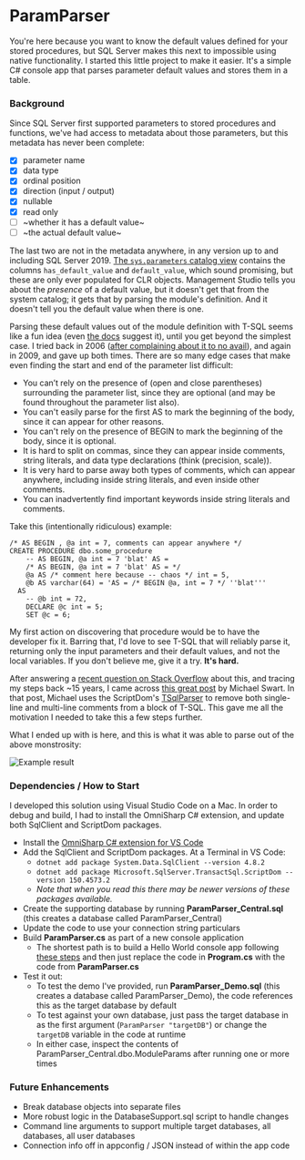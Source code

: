 # ParamParser

You're here because you want to know the default values defined for your stored procedures, but SQL Server makes this next to impossible using native functionality. I started this little project to make it easier. It's a simple C# console app that parses parameter default values and stores them in a table.

### Background

Since SQL Server first supported parameters to stored procedures and functions, we've had access to metadata about those parameters, but this metadata has never been complete:

- [x] parameter name
- [x] data type
- [x] ordinal position
- [x] direction (input / output)
- [x] nullable
- [x] read only
- [ ] ~whether it has a default value~
- [ ] ~the actual default value~

The last two are not in the metadata anywhere, in any version up to and including SQL Server 2019. [The `sys.parameters` catalog view](https://docs.microsoft.com/en-us/sql/relational-databases/system-catalog-views/sys-parameters-transact-sql) contains the columns `has_default_value` and `default_value`, which sound promising, but these are only ever populated for CLR objects. Management Studio tells you about the _presence_ of a default value, but it doesn't get that from the system catalog; it gets that by parsing the module's definition. And it doesn't tell you the default value when there is one. 

Parsing these default values out of the module definition with T-SQL seems like a fun idea (even [the docs](https://docs.microsoft.com/en-us/sql/relational-databases/system-catalog-views/sys-parameters-transact-sql) suggest it), until you get beyond the simplest case. I tried back in 2006 ([after complaining about it to no avail](https://feedback.azure.com/forums/908035-sql-server/suggestions/32891455-populate-has-default-value-in-sys-parameters)), and again in 2009, and gave up both times. There are so many edge cases that make even finding the start and end of the parameter list difficult:

- You can’t rely on the presence of (open and close parentheses) surrounding the parameter list, since they are optional (and may be found throughout the parameter list also).
- You can't easily parse for the first AS to mark the beginning of the body, since it can appear for other reasons.
- You can't rely on the presence of BEGIN to mark the beginning of the body, since it is optional.
- It is hard to split on commas, since they can appear inside comments, string literals, and data type declarations (think (precision, scale)).
- It is very hard to parse away both types of comments, which can appear anywhere, including inside string literals, and even inside other comments.
- You can inadvertently find important keywords inside string literals and comments.

Take this (intentionally ridiculous) example:

```
/* AS BEGIN , @a int = 7, comments can appear anywhere */
CREATE PROCEDURE dbo.some_procedure 
    -- AS BEGIN, @a int = 7 'blat' AS =
    /* AS BEGIN, @a int = 7 'blat' AS = */
    @a AS /* comment here because -- chaos */ int = 5,
    @b AS varchar(64) = 'AS = /* BEGIN @a, int = 7 */ ''blat'''
  AS
    -- @b int = 72,
    DECLARE @c int = 5;
    SET @c = 6;
```

My first action on discovering that procedure would be to have the developer fix it. Barring that, I'd love to see T-SQL that will reliably parse it, returning only the input parameters and their default values, and not the local variables. If you don't believe me, give it a try. **It's hard.**

After answering a [recent question on Stack Overflow](https://stackoverflow.com/q/63581531/61305) about this, and tracing my steps back ~15 years, I came across [this great post](https://michaeljswart.com/2014/04/removing-comments-from-sql/) by Michael Swart. In that post, Michael uses the ScriptDom's [TSqlParser](https://docs.microsoft.com/en-us/dotnet/api/microsoft.sqlserver.transactsql.scriptdom.tsqlparser) to remove both single-line and multi-line comments from a block of T-SQL. This gave me all the motivation I needed to take this a few steps further.

What I ended up with is here, and this is what it was able to parse out of the above monstrosity:

![Example result](https://sqlblog.org/wp-content/uploads/2020/08/param-parser-example.png)

### Dependencies / How to Start

I developed this solution using Visual Studio Code on a Mac. In order to debug and build, I had to install the OmniSharp C# extension, and update both SqlClient and ScriptDom packages.

- Install the [OmniSharp C# extension for VS Code](https://github.com/OmniSharp/omnisharp-vscode)
- Add the SqlClient and ScriptDom packages. At a Terminal in VS Code:
  - `dotnet add package System.Data.SqlClient --version 4.8.2`
  - `dotnet add package Microsoft.SqlServer.TransactSql.ScriptDom --version 150.4573.2`
  - _Note that when you read this there may be newer versions of these packages available._
- Create the supporting database by running **ParamParser_Central.sql** (this creates a database called ParamParser_Central)
- Update the code to use your connection string particulars
- Build **ParamParser.cs** as part of a new console application
  - The shortest path is to build a Hello World console app following [these steps](https://docs.microsoft.com/en-us/dotnet/core/tutorials/with-visual-studio-code) and then just replace the code in **Program.cs** with the code from **ParamParser.cs**
- Test it out:
  - To test the demo I've provided, run **ParamParser_Demo.sql** (this creates a database called ParamParser_Demo), the code references this as the target database by default
  - To test against your own database, just pass the target database in as the first argument (`ParamParser "targetDB"`) or change the `targetDB` variable in the code at runtime
  - In either case, inspect the contents of ParamParser_Central.dbo.ModuleParams after running one or more times

### Future Enhancements

- Break database objects into separate files
- More robust logic in the DatabaseSupport.sql script to handle changes
- Command line arguments to support multiple target databases, all databases, all user databases
- Connection info off in appconfig / JSON instead of within the app code
